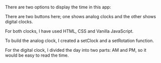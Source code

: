 There are two options to display the time in this app:

There are two buttons here; one shows analog clocks and the other shows digital clocks.

For both clocks, I have used HTML, CSS and Vanilla JavaScript.

To build the analog clock, I created a setClock and a setRotation function.

For the digital clock, I divided the day into two parts: AM and PM, so it would be easy to read the time.
